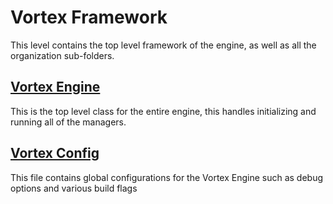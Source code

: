 # Vortex Framework

This level contains the top level framework of the engine, as well as all the organization sub-folders.

## [Vortex Engine](VortexEngine.h)

This is the top level class for the entire engine, this handles initializing and running all of the managers.

## [Vortex Config](VortexConfig.h)

This file contains global configurations for the Vortex Engine such as debug options and various build flags
